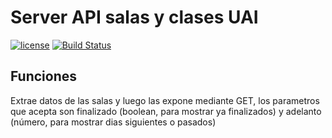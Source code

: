 # Server API salas y clases UAI
[![license](https://img.shields.io/github/license/mashape/apistatus.svg)]()
[![Build Status](https://travis-ci.org/Yhozen/uai-schedule-server.svg?branch=master)](https://travis-ci.org/Yhozen/uai-schedule-server)

## Funciones
Extrae datos de las salas y luego las expone mediante GET, los parametros que acepta son finalizado (boolean, para mostrar ya finalizados) y adelanto (número, para mostrar dias siguientes o pasados)
